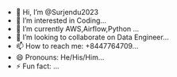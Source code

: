 - 👋 Hi, I’m @Surjendu2023
- 👀 I’m interested in Coding...
- 🌱 I’m currently AWS,Airflow,Python ...
- 💞️ I’m looking to collaborate on Data Engineer...
- 📫 How to reach me: +8447764709...
- 😄 Pronouns: He/His/Him...
- ⚡ Fun fact: ...

<!---
Surjendu2023/Surjendu2023 is a ✨ special ✨ repository because its `README.md` (this file) appears on your GitHub profile.
You can click the Preview link to take a look at your changes.
--->
